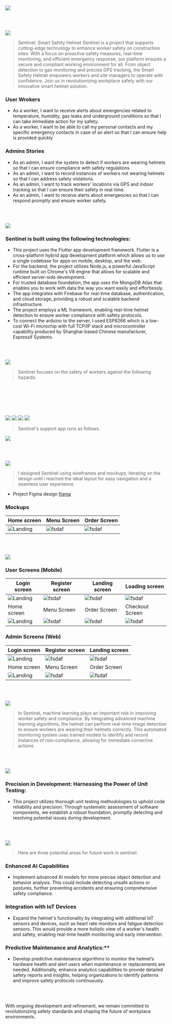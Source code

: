<img src="./readme/title1.svg"/>

<br><br>

<!-- project philosophy -->
<img src="./readme/title2.svg"/>

> Sentinel: Smart Safety Helmet
> Sentinel is a project that supports cutting-edge technology to enhance worker safety on construction sites. With a focus on proactive safety measures, real-time monitoring, and efficient emergency response, our platform ensures a secure and compliant working environment for all. From object detection to gas monitoring and precise GPS tracking, the Smart Safety Helmet empowers workers and site managers to operate with confidence. Join us in revolutionizing workplace safety with our innovative smart helmet solution.

### User Wrokers
- As a worker, I want to receive alerts about emergencies related to temperature, humidity, gas leaks and underground conditions so that I can take immediate action for my safety.
-  As a worker, I want to be able to call my personal contacts and my specific emergency contacts in case of an alert so that I can ensure help is provided quickly

### Admins Stories
- As an admin, I want the system to detect if workers are wearing helmets so that I can ensure compliance with safety regulations
- As an admin, I want to record instances of workers not wearing helmets so that I can address safety violations.
- As an admin, I want to track workers' locations via GPS and indoor tracking so that I can ensure their safety in real-time.
- As an admin, I want to receive alerts about emergencies so that I can respond promptly and ensure worker safety.

<br><br>

<!-- Tech stack -->
<img src="./readme/title3.svg"/>

###  Sentinel is built using the following technologies:

- This project uses the Flutter app development framework. Flutter is a cross-platform hybrid app development platform which allows us to use a single codebase for apps on mobile, desktop, and the web.
- For the backend, the project utilizes Node.js, a powerful JavaScript runtime built on Chrome's V8 engine that allows for scalable and efficient server-side development.
- For trusted database foundation, the app uses the MongoDB Atlas that enables you to work with data the way you want easily and effortlessly.
- The app integrates with Firebase for real-time database, authentication, and cloud storage, providing a robust and scalable backend infrastructure.
- The project employs a ML framework, enabling real-time helmet detection to ensure worker compliance with safety protocols.
- To connect the arduino to the server, I used ESP8266 which is a low-cost Wi-Fi microchip with full TCP/IP stack and microcontroller capability produced by Shanghai-based Chinese manufacturer, Espressif Systems.

<br><br>

<!-- Features -->
<img src="./readme/title4.svg"/>

> Sentinel focuses on the safety of workers against the following hazards.



<br><br>

<br><br>

<!-- App Routings -->

<img src="./readme/title10.svg"/>
<img src= "./readme/Features.svg"/>
<img src= "./readme/image 2.svg"/>
<img src= "./readme/image 3.svg"/>

> Sentinel's support app runs as follows.

<img src = "./readme/Routings.svg"/>

<br><br>

<!-- UI UX -->
<img src="./readme/title6.svg"/>


> I designed Sentinel using wireframes and mockups, iterating on the design until i reached the ideal layout for easy navigation and a seamless user experience.


- Project Figma design [figma](https://www.figma.com/file/LsuOx5Wnh5YTGSEtrgvz4l/Purrfect-Pals?type=design&node-id=257%3A79&mode=design&t=adzbABt5hbb91ucZ-1)


### Mockups
| Home screen  | Menu Screen | Order Screen |
| ---| ---| ---|
| ![Landing](./readme/demo/1440x1024.png) | ![fsdaf](./readme/demo/1440x1024.png) | ![fsdaf](./readme/demo/1440x1024.png) |



<br><br>


<!-- Implementation -->
<img src="./readme/title7.svg"/>


### User Screens (Mobile)
| Login screen  | Register screen | Landing screen | Loading screen |
| ---| ---| ---| ---|
| ![Landing](https://placehold.co/900x1600) | ![fsdaf](https://placehold.co/900x1600) | ![fsdaf](https://placehold.co/900x1600) | ![fsdaf](https://placehold.co/900x1600) |
| Home screen  | Menu Screen | Order Screen | Checkout Screen |
| ![Landing](https://placehold.co/900x1600) | ![fsdaf](https://placehold.co/900x1600) | ![fsdaf](https://placehold.co/900x1600) | ![fsdaf](https://placehold.co/900x1600) |

### Admin Screens (Web)
| Login screen  | Register screen |  Landing screen |
| ---| ---| ---|
| ![Landing](./readme/demo/1440x1024.png) | ![fsdaf](./readme/demo/1440x1024.png) | ![fsdaf](./readme/demo/1440x1024.png) |
| Home screen  | Menu Screen | Order Screen |
| ![Landing](./readme/demo/1440x1024.png) | ![fsdaf](./readme/demo/1440x1024.png) | ![fsdaf](./readme/demo/1440x1024.png) |

<br><br>


<!-- Machine Learning -->
<img src="./readme/title8.svg"/>

> In Sentinel, machine learning plays an important role in improving worker safety and compliance. By integrating advanced machine learning algorithms, the helmet can perform real-time image detection to ensure workers are wearing their helmets correctly. This automated monitoring system uses trained models to identify and record instances of non-compliance, allowing for immediate corrective actions. 

<br><br>


<!-- Unit Testing -->
<img src="./readme/title9.svg"/>

###  Precision in Development: Harnessing the Power of Unit Testing:

- This project utilizes thorough unit testing methodologies to uphold code reliability and precision. Through systematic assessment of software components, we establish a robust foundation, promptly detecting and resolving potential issues during development.

<br><br>



<!-- Future Work -->
<img src="./readme/title10.svg"/>

> Here are three potential areas for future work in sentinel.

### Enhanced AI Capabilities
   - Implement advanced AI models for more precise object detection and behavior analysis. This could include detecting unsafe actions or postures, further preventing accidents and ensuring comprehensive safety compliance.

### Integration with IoT Devices
   - Expand the helmet's functionality by integrating with additional IoT sensors and devices, such as heart rate monitors and fatigue detection sensors. This would provide a more holistic view of a worker's health and safety, enabling real-time health monitoring and early intervention.

### Predictive Maintenance and Analytics:**
   - Develop predictive maintenance algorithms to monitor the helmet’s hardware health and alert users when maintenance or replacements are needed. Additionally, enhance analytics capabilities to provide detailed safety reports and insights, helping organizations to identify patterns and improve safety protocols continuously.

<br><br>

With ongoing development and refinement, we remain committed to revolutionizing safety standards and shaping the future of workplace environments.

